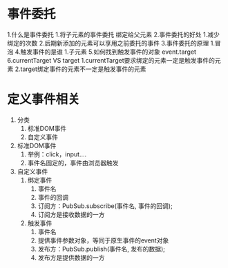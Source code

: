 # 事件委托

1.什么是事件委托
    1.将子元素的事件委托 绑定给父元素
2.事件委托的好处
    1.减少绑定的次数
    2.后期新添加的元素可以享用之前委托的事件
3.事件委托的原理
    1.冒泡
4.触发事件的是谁
    1.子元素
5.如何找到触发事件的对象 event.target
6.currentTarget VS target
    1.currentTarget要求绑定的元素一定是触发事件的元素
    2.target绑定事件的元素不一定是触发事件的元素



# 定义事件相关

1. 分类
   1. 标准DOM事件
   2. 自定义事件
2. 标准DOM事件
   1. 举例：click，input....
   2. 事件名固定的，事件由浏览器触发
3. 自定义事件
   1. 绑定事件
      1. 事件名
      2. 事件的回调
      3. 订阅方：PubSub.subscribe(事件名, 事件的回调);
      4. 订阅方是接收数据的一方
   2. 触发事件
      1. 事件名
      2. 提供事件参数对象，等同于原生事件的event对象
      3. 发布方：PubSub.publish(事件名, 发布的数据);
      4. 发布方是提供数据的一方



